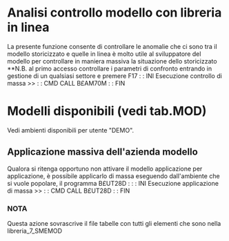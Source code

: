 # Analisi controllo modello con libreria in linea
La presente funzione consente di controllare le anomalie che ci sono tra il modello storicizzato e quelle in linea è molto utile al sviluppatore del modello per controllare in maniera massiva la situazione dello storicizzato
**N.B. al primo accesso controllare i parametri di confronto entrando in gestione di un qualsiasi settore e premere F17
 :  : INI Esecuzione controllo di massa >>
 :  : CMD CALL B£AM70M
 :  : FIN

# Modelli disponibili (vedi tab.MOD)
Vedi ambienti disponibili per utente "DEMO".

## Applicazione massiva dell'azienda modello
Qualora si ritenga opportuno non attivare il modello applicazione per applicazione, è possibile applicarlo di massa eseguendo dall'ambiente che si vuole popolare, il programma B£UT28D : 
 :  : INI Esecuzione applicazione di massa >>
 :  : CMD CALL B£UT28D
 :  : FIN
### NOTA
Questa azione sovrascrive il file tabelle con tutti gli elementi che sono nella libreria_7_SMEMOD
